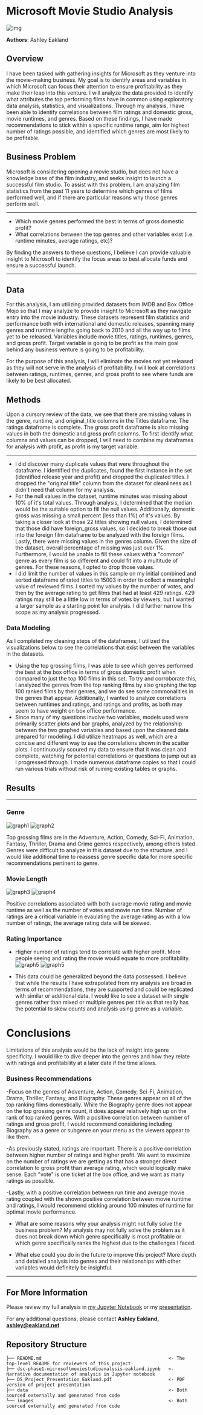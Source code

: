 
# Microsoft Movie Studio Analysis

![img](./images/director_shot.jpeg)

**Authors**: Ashley Eakland


## Overview

I have been tasked with gathering insights for Microsoft as they venture into the movie-making business. My goal is to identify areas and variables in which Microsoft can focus their attention to ensure profitability as they make their leap into this venture. I will analyze the data provided to identify what attributes the top performing films have in common using exploratory data analysis, statistics, and visualizations. Through my analysis, I have been able to identify correlations between film ratings and domestic gross, movie runtimes, and genres. Based on these findings, I have made recommendations to stick within a specific runtime range, aim for highest number of ratings possible, and identified which genres are most likely to be profitable.  

## Business Problem

Microsoft is considering opening a movie studio, but does not have a knowledge base of the film industry, and seeks insight to launch a successful film studio. To assist with this problem, I am analyzing film statistics from the past 11 years to determine which genres of films performed well, and if there are particular reasons why those genres perform well.
***
* Which movie genres performed the best in terms of gross domestic profit?
* What correlations between the top genres and other variables exist (i.e. runtime minutes, average ratings, etc)?

By finding the answers to these questions, I believe I can provide valuable insight to Microsoft to identify the focus areas to best allocate funds and ensure a successful launch.
***

## Data

For this analysis, I am utilizing provided datasets from IMDB and Box Office Mojo so that I may analyze to provide insight to Microsoft as they navigate entry into the movie industry. These datasets represent film statistics and performance both with international and domestic releases, spanning many genres and runtime lengths going back to 2010 and all the way up to films yet to be released. Variables include movie titles, ratings, runtimes, genres, and gross profit. Target variable is going to be profit as the main goal behind any business venture is going to be profitability. 

For the purpose of this analysis, I will eliminate the movies not yet released as they will not serve in the analysis of profitability. I will look at correlations between ratings, runtimes, genres, and gross profit to see where funds are likely to be best allocated.


## Methods

Upon a cursory review of the data, we see that there are missing values in the genre, runtime, and original_title columns in the Titles dataframe. The ratings dataframe is complete. The gross profit dataframe is also missing values in both the domestic and gross profit columns. To first identify what columns and values can be dropped, I will need to combine my dataframes for analysis with profit, as profit is my target variable.

***

* I did discover many duplicate values that were throughout the dataframe. I identified the duplicates, found the first instance in the set (identified release year and profit) and dropped the duplicated titles. I dropped the "original title" column from the dataset for cleanliness as I didn't need that column for my analysis.
* For the null values in the dataset, runtime minutes was missing about 10% of it's total values. Through analysis, I determined that the median would be the suitable option to fill the null values. Additionally, domestic gross was missing a small percent (less than 1%) of it's values. By taking a closer look at those 22 titles showing null values, I determined that those did have foreign_gross values, so I decided to break those out into the foreign film dataframe to be analyzed with the foreign films. Lastly, there were missing values in the genres column. Given the size of the dataset, overall percentage of missing was just over 1%. Furthermore, I would be unable to fill these values with a "common" genre as every film is so different and could fit into a multitude of genres. For these reasons, I opted to drop those values.
* I did limit the number of values in this sample on my initial combined and sorted dataframe of rated titles to 15003 in order to collect a meaningful value of reviewed films. I sorted my values by the number of votes, and then by the average rating to get films that had at least 429 ratings. 429 ratings may still be a little low in terms of votes by viewers, but I wanted a larger sample as a starting point for analysis. I did further narrow this scope as my analysis progressed.

### Data Modeling
As I completed my cleaning steps of the dataframes, I utilized the visualizations below to see the correlations that exist between the variables in the datasets.

* Using the top grossing films, I was able to see which genres performed the best at the box office in terms of gross domestic profit when compared to just the top 100 films in this set. To try and corroborate this, I analyzed the genres from the top ranking films by also graphing the top 100 ranked films by their genres, and we do see some commonalities in the genres that appear. Additionally, I wanted to analyze correlations between runtimes and ratings, and ratings and profits, as both may seem to have weight on box office performance.
* Since many of my questions involve two variables, models used were primarily scatter plots and bar graphs, analyzed by the relationship between the two graphed variables and based upon the cleaned data prepared for modeling. I did utilize heatmaps as well, which are a concise and different way to see the correlations shown in the scatter plots.
I continuously scoured my data to ensure that it was clean and complete, watching for potential correlations or questions to jump out as I progressed through. I made numerous dataframe copies so that I could run various trials without risk of ruining existing tables or graphs.


## Results

***

### Genre
![graph1](./images/top_grossing_genres.png)
![graph2](./images/top_ranking_genres.png)

Top grossing films are in the Adventure, Action, Comedy, Sci-Fi, Animation, Fantasy, Thriller, Drama and Crime genres respectively, among others listed. Genres were difficult to analyze in this dataset due to the structure, and I would like additional time to reassess genre specific data for more specific recommendations pertinent to genre.

### Movie Length
![graph3](./images/avg_rating_runtime.png)
![graph4](./images/num_votes_runtime.png)

Positive correlations associated with both average movie rating and movie runtime as well as the number of votes and movie run time.  Number of ratings are a critical variable in evaulating the average rating as with a low number of ratings, the average rating data will be skewed. 

### Rating Importance
* Higher number of ratings tend to correlate with higher profit. More people seeing and rating the movie would equate to more profitability. 
![graph5](./images/heat_map_profit.png)
![graph5](./images/num_ratings_profit.png)

* This data could be generalized beyond the data possessed. I believe that while the results I have extrapolated from my analysis are broad in terms of recommendations, they are supported and could be replicated with similar or additional data. I would like to see a dataset with single genres rather than mixed or multiple genres per title as that really has the potential to skew counts and analysis using genre as a variable.

# Conclusions
Limitations of this analysis would be the lack of insight into genre specificity. I would like to dive deeper into the genres and how they relate with ratings and profitability at a later date if the time allows. 

### Business Recommendations
 -Focus on the genres of Adventure, Action, Comedy, Sci-Fi, Animation, Drama, Thriller, Fantasy, and Biography. These genres appear on all of the top ranking films domestically. While the Biography genre does not appear on the top grossing genre count, it does appear relatively high up on the rank of top ranked genres. With a positive correlation between number of ratings and gross profit, I would recommend considering including Biography as a genre or subgenre on your menu as the viewers appear to like them. 
 
 -As previously stated, ratings are important. There is a positive correlation between higher number of ratings and higher profit. We want to maximize on the number of ratings we are getting as that has a stronger direct correlation to gross profit than average rating, which would logically make sense. Each "vote" is one ticket at the box office, and we want as many ratings as possible.
 
 -Lastly, with a positive correlation between run time and average movie rating coupled with the shown positive correlation between movie runtime and ratings, I would recommend sticking around 100 minutes of runtime for optimal movie performance. 
 
* What are some reasons why your analysis might not fully solve the business problem? 
    My analysis may not fully solve the problem as it does not break down which genre specifically is most profitable or which genre specifically ranks the highest due to the challenges I faced.

* What else could you do in the future to improve this project?
     More depth and detailed analysis into genres and their relationships with other variables would definitely be insightful.
***

## For More Information

Please review my full analysis in [my Jupyter Notebook](./dsc-phase1project-microsoftmoviestudioanalysis-eakland.ipynb) or my [presentation](./DS_Project_Presentation_Eakland.pdf).

For any additional questions, please contact **Ashley Eakland, ashley@eakland.net**

## Repository Structure

```
├── README.md                                               <- The top-level README for reviewers of this project
├── dsc-phase1-microsoftmoviestudioanalysis-eakland.ipynb   <- Narrative documentation of analysis in Jupyter notebook
├── DS_Project_Presentation_Eakland.pdf                     <- PDF version of project presentation
├── data                                                    <- Both sourced externally and generated from code
└── images                                                  <- Both sourced externally and generated from code
```

